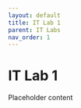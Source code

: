 ```yaml
---
layout: default
title: IT Lab 1
parent: IT Labs
nav_order: 1
---
```


# IT Lab 1
Placeholder content
